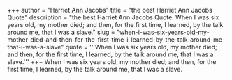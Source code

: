 +++
author = "Harriet Ann Jacobs"
title = "the best Harriet Ann Jacobs Quote"
description = "the best Harriet Ann Jacobs Quote: When I was six years old, my mother died; and then, for the first time, I learned, by the talk around me, that I was a slave."
slug = "when-i-was-six-years-old-my-mother-died-and-then-for-the-first-time-i-learned-by-the-talk-around-me-that-i-was-a-slave"
quote = '''When I was six years old, my mother died; and then, for the first time, I learned, by the talk around me, that I was a slave.'''
+++
When I was six years old, my mother died; and then, for the first time, I learned, by the talk around me, that I was a slave.
